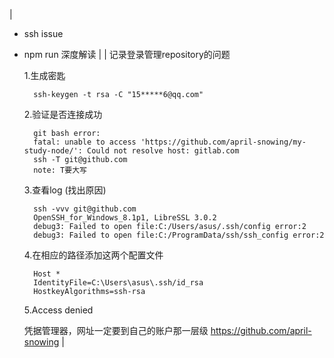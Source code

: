 |
- ssh issue 
- npm run 深度解读
|
|
    记录登录管理repository的问题

    1.生成密匙

        ssh-keygen -t rsa -C "15*****6@qq.com"   
        
    2.验证是否连接成功

        git bash error:
        fatal: unable to access 'https://github.com/april-snowing/my-study-node/': Could not resolve host: gitlab.com
        ssh -T git@github.com
        note: T要大写

    3.查看log (找出原因)

        ssh -vvv git@github.com
        OpenSSH_for_Windows_8.1p1, LibreSSL 3.0.2
        debug3: Failed to open file:C:/Users/asus/.ssh/config error:2
        debug3: Failed to open file:C:/ProgramData/ssh/ssh_config error:2

    4.在相应的路径添加这两个配置文件

        Host *
        IdentityFile=C:\Users\asus\.ssh/id_rsa 
        HostkeyAlgorithms=ssh-rsa 

    5.Access denied

    凭据管理器，网址一定要到自己的账户那一层级
    https://github.com/april-snowing
|